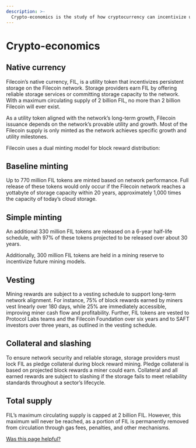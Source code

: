 ```yaml
---
description: >-
  Crypto-economics is the study of how cryptocurrency can incentivize usage of a blockchain network. This page covers how Filecoin manages incentivization within the network.
---
```


# Crypto-economics

## Native currency

Filecoin’s native currency, FIL, is a utility token that incentivizes persistent storage on the Filecoin network. Storage providers earn FIL by offering reliable storage services or committing storage capacity to the network. With a maximum circulating supply of 2 billion FIL, no more than 2 billion Filecoin will ever exist.

As a utility token aligned with the network’s long-term growth, Filecoin issuance depends on the network’s provable utility and growth. Most of the Filecoin supply is only minted as the network achieves specific growth and utility milestones.

Filecoin uses a dual minting model for block reward distribution:

## Baseline minting

Up to 770 million FIL tokens are minted based on network performance. Full release of these tokens would only occur if the Filecoin network reaches a yottabyte of storage capacity within 20 years, approximately 1,000 times the capacity of today’s cloud storage.

## Simple minting

An additional 330 million FIL tokens are released on a 6-year half-life schedule, with 97% of these tokens projected to be released over about 30 years.

Additionally, 300 million FIL tokens are held in a mining reserve to incentivize future mining models.

## Vesting

Mining rewards are subject to a vesting schedule to support long-term network alignment. For instance, 75% of block rewards earned by miners vest linearly over 180 days, while 25% are immediately accessible, improving miner cash flow and profitability. Further, FIL tokens are vested to Protocol Labs teams and the Filecoin Foundation over six years and to SAFT investors over three years, as outlined in the vesting schedule.

## Collateral and slashing

To ensure network security and reliable storage, storage providers must lock FIL as pledge collateral during block reward mining. Pledge collateral is based on projected block rewards a miner could earn. Collateral and all earned rewards are subject to slashing if the storage fails to meet reliability standards throughout a sector’s lifecycle.

## Total supply

FIL’s maximum circulating supply is capped at 2 billion FIL. However, this maximum will never be reached, as a portion of FIL is permanently removed from circulation through gas fees, penalties, and other mechanisms.

[Was this page helpful?](https://airtable.com/apppq4inOe4gmSSlk/pagoZHC2i1iqgphgl/form?prefill_Page+URL=https://docs.filecoin.io/basics/what-is-filecoin/crypto-economics)
